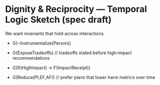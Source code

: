 # Dignity & Reciprocity — Temporal Logic Sketch (spec draft)

We want invariants that hold across interactions.

- G(¬Instrumentalize(Person))

- G(ExposeTradeoffs)  // tradeoffs stated before high‑impact recommendations

- G(If(HighImpact) → F(ImpactReceipt))

- G(Reduce(PI,EF,AF))  // prefer plans that lower harm metrics over time

